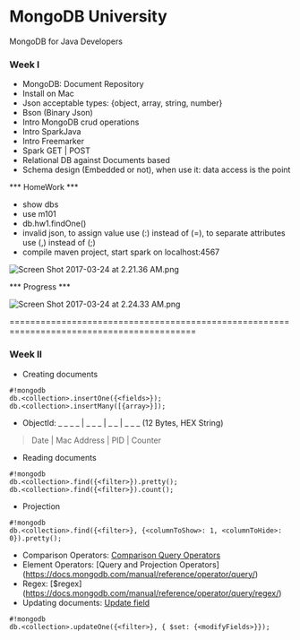 # MongoDB University #

MongoDB for Java Developers

### Week I ###

* MongoDB: Document Repository
* Install on Mac
* Json acceptable types: {object, array, string, number}
* Bson (Binary Json)
* Intro MongoDB crud operations
* Intro SparkJava
* Intro Freemarker
* Spark GET | POST
* Relational DB against Documents based
* Schema design (Embedded or not), when use it: data access is the point

*** HomeWork ***

* show dbs
* use m101
* db.hw1.findOne()
* invalid json, to assign value use (:) instead of (=), to separate attributes use (,) instead of (;)
* compile maven project, start spark on localhost:4567

![Screen Shot 2017-03-24 at 2.21.36 AM.png](https://bitbucket.org/repo/x8AeKKA/images/3300363125-Screen%20Shot%202017-03-24%20at%202.21.36%20AM.png)

*** Progress ***

![Screen Shot 2017-03-24 at 2.24.33 AM.png](https://bitbucket.org/repo/x8AeKKA/images/4114133479-Screen%20Shot%202017-03-24%20at%202.24.33%20AM.png)

==========================================================================================

### Week II ###

* Creating documents
```
#!mongodb
db.<collection>.insertOne({<fields>});
db.<collection>.insertMany([{array>}]);
```
* ObjectId: _ _ _ _ | _ _ _ | _ _ | _ _ _ (12 Bytes, HEX String)
 > Date | Mac Address | PID | Counter
* Reading documents
```
#!mongodb
db.<collection>.find({<filter>}).pretty();
db.<collection>.find({<filter>}).count();
```
* Projection
```
#!mongodb
db.<collection>.find({<filter>}, {<columnToShow>: 1, <columnToHide>: 0}).pretty();
```
* Comparison Operators: [Comparison Query Operators](https://docs.mongodb.com/manual/reference/operator/query-comparison/)
* Element Operators: [Query and Projection Operators] (https://docs.mongodb.com/manual/reference/operator/query/)
* Regex: [$regex] (https://docs.mongodb.com/manual/reference/operator/query/regex/)
* Updating documents: [Update field](https://docs.mongodb.com/manual/reference/method/db.collection.update/)
```
#!mongodb
db.<collection>.updateOne({<filter>}, { $set: {<modifyFields>}});
```